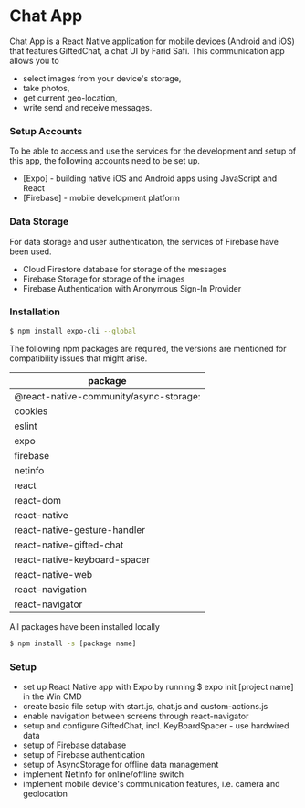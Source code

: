 # Chat App
Chat App is a React Native application for mobile devices (Android and iOS) that features GiftedChat, a chat UI by Farid Safi. This communication app allows you to
  - select images from your device's storage,
  - take photos,
  - get current geo-location,
  - write send and receive messages.

### Setup Accounts
To be able to access and use the services for the development and setup of this app, the following accounts need to be set up.
* [Expo] - building native iOS and Android apps using JavaScript and React
* [Firebase] - mobile development platform

### Data Storage
For data storage and user authentication, the services of Firebase have been used.
  - Cloud Firestore database for storage of the messages
  - Firebase Storage for storage of the images
  - Firebase Authentication with Anonymous Sign-In Provider

### Installation
```sh
$ npm install expo-cli --global
```
The following npm packages are required, the versions are mentioned for compatibility issues that might arise.

|package |
|--------|
 |@react-native-community/async-storage:|
 |cookies|
 |eslint|
 |expo|
 |firebase|
 |netinfo|
 |react|
 |react-dom|
 |react-native|
 |react-native-gesture-handler|
 |react-native-gifted-chat|
 |react-native-keyboard-spacer|
 |react-native-web|
 |react-navigation|
 |react-navigator|

All packages have been installed locally
```sh
$ npm install -s [package name]
```

### Setup
- set up React Native app with Expo by running $ expo init [project name] in the Win CMD
- create basic file setup with start.js, chat.js and custom-actions.js
- enable navigation between screens through react-navigator
- setup and configure GiftedChat, incl. KeyBoardSpacer - use hardwired data
- setup of Firebase database
- setup of Firebase authentication
- setup of AsyncStorage for offline data management
- implement NetInfo for online/offline switch
- implement mobile device's communication features, i.e. camera and geolocation
